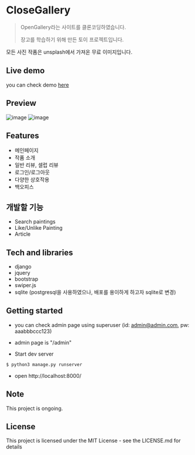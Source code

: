 # CloseGallery

> OpenGallery라는 사이트를 클론코딩하였습니다.
>
> 장고를 학습하기 위해 만든 토이 프로젝트입니다.

모든 사진 작품은 unsplash에서 가져온 무료 이미지입니다.

## Live demo

you can check demo [here](http://34.64.78.27:8000/)

## Preview

![image](https://user-images.githubusercontent.com/72514247/127777622-87e382da-d31e-4fa7-a0f1-7f3c0cb574da.png)
![image](https://user-images.githubusercontent.com/72514247/128205648-771e63e2-8cb3-41f6-a3e7-ee22c9e759dd.png)


## Features

- 메인페이지
- 작품 소개
- 일반 리뷰, 셀럽 리뷰
- 로그인/로그아웃
- 다양한 상호작용
- 백오피스

## 개발할 기능

- Search paintings
- Like/Unlike Painting
- Article

## Tech and libraries

- django
- jquery
- bootstrap
- swiper.js
- sqlite (postgresql을 사용하였으나, 배포를 용이하게 하고자 sqlite로 변경)

## Getting started

- you can check admin page using superuser (id: admin@admin.com, pw: aaabbbccc123)
- admin page is "/admin"

- Start dev server

```bash
$ python3 manage.py runserver
```

- open http://localhost:8000/

## Note

This project is ongoing.

## License

This project is licensed under the MIT License - see the LICENSE.md for details
